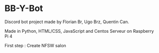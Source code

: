 # BB-Y-Bot
Discord bot project made by Florian Br, Ugo Brz, Quentin Can.

Made in Python, HTML/CSS, JavaScript and Centos Serveur on Raspberry Pi 4

First step : Create NFSW salon
